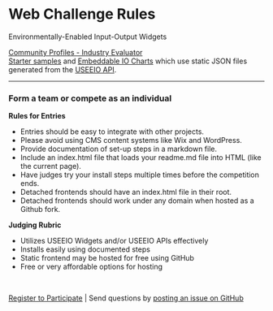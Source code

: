 
# Web Challenge Rules

Environmentally-Enabled Input-Output Widgets

  

<!--
Supply chain "License to Operate" with the support of the community.

### Code for Atlanta Projects  

Slack #epa

<b>1. Teams</b>: Brainstorm Projects - [Review maps and charts](tools/), [Review inventory exchange](tools/#places)   

<b>2. GitHub</b>: Experiment with [GitHub Packages](https://help.github.com/en/github/managing-packages-with-github-packages/about-github-packages#supported-clients-and-formats)  
  Is it possible to pull just the [community](https://github.com/datascape/community) "tools" folder into [model.georgia](https://github.com/datascape/model.georgia) repo?   

<b>3. Leaflet</b>: [Place a round image](https://github.com/ilyankou/Leaflet.IconMaterial/issues/3) over a [Leaflet.IconMaterial](https://github.com/ilyankou/Leaflet.IconMaterial) map point, which allows for color assignment. [Test here](/community/hubs).   
-->


<!--
	https://www.wrld3d.com/wrld.js/latest/docs/leaflet/L.DivIcon/
-->
 

[Community Profiles - Industry Evaluator](info/)  
[Starter samples](start/) <!--and [datasets](https://github.com/modelearth/community) -->and 
[Embeddable IO Charts](../io/charts) which use static JSON files generated from the [USEEIO&nbsp;API](https://github.com/usepa/useeio_api/wiki/Use-the-API).  

---
<!--
### Volunteer Projects

We need assistance pre-processing lat/lon centers for zip codes, cities and counties - for all states (and countries).  

We'll use these for the [Farm Fresh Produce Map location filters](impact/?show=farmfresh&design=1) which are also used for Covid-19 supply maps.
-->

### Form a team or compete as an individual

<!--
Join a project at <a href="https://www.meetup.com/codeforatlanta/">Code for Atlanta</a> with [Code for America](https://www.codeforamerica.org/) 
-->

<!--
Teams will collaborate using one or more of the following:  

<b>Detached Frontends</b>
- Vanilla JS and JQuery within the current [community repo](start)
- [RealWorld](https://neighborhood.org/realworld) - React, Vue, More  

- Extensions of [datausa.io](https://datausa.io) - Python, React and D3
- Other detached frontends  
-->

<!--
<b>Data Backends (optional alternative to widgets)</b>
- Census API (see our [sample Python](../info/#go=dataprep)) and USEEIO API  
- [Google Sheets REST](https://neighborhood.org/editor)  
- [Wazimap CensusReporter - DJango Python3](../../community/resources/censusreporter)  
- Other collaboration platforms - Please review with judges in advance 


- [Umbraco - .NET used by Chapel Hill and San Francisco](https://umbraco.com/products/umbraco-heartcore/)  
-->

<!--
<b>Trust Level Services</b>
- Google Cloud websockets
- Other Auth services  
-->


**Rules for Entries** 

- Entries should be easy to integrate with other projects.  
- Please avoid using CMS content systems like Wix and WordPress.  
- Provide documentation of set-up steps in a markdown file.
- Include an index.html file that loads your readme.md file into HTML (like the current page).
- Have judges try your install steps multiple times before the competition ends.  
- Detached frontends should have an index.html file in their root.
- Detached frontends should work under any domain when hosted as a Github fork.  

**Judging Rubric**  

- Utilizes USEEIO Widgets and/or USEEIO APIs effectively  
- Installs easily using documented steps       
- Static frontend may be hosted for free using GitHub    
- Free or very affordable options for hosting<!--API's and Websockets (Over $20/month, Under $20/month, Free!)-->    
<br>

<a href="challenge/registration/">Register to Participate</a> | 
Send questions by [posting an issue on GitHub](https://github.com/modelearth/community/issues)  
<br>
